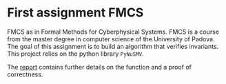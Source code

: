 # First assignment FMCS

FMCS as in Formal Methods for Cyberphysical Systems. FMCS is a course from the master degree in computer science of the University of Padova.
The goal of this assignment is to build an algorithm that verifies invariants.
This project relies on the python library `PyNuSMV`.

The [report](/report) contains further details on the function and a proof of correctness.
